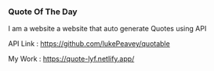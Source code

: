 ### Quote Of The Day

I am a website a website that auto generate Quotes using API

API Link : https://github.com/lukePeavey/quotable

My Work : https://quote-lyf.netlify.app/
